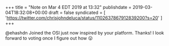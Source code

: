 +++
title = "Note on Mar 4 EDT 2019 at 13:32"
publishdate = 2019-03-04T18:32:08+00:00
draft = false
syndicated = [ 'https://twitter.com/chrisjohndeluca/status/1102637867912839200?s=20' ]
+++

@ehashdn Joined the OSI just now inspired by your platform. Thanks! I look forward to voting once I figure out how 😛
